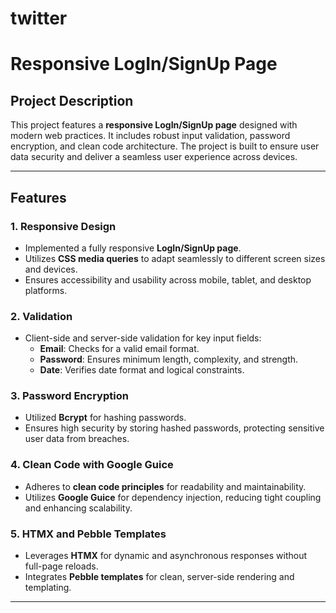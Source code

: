 # t w i t t e r 
# Responsive LogIn/SignUp Page

## Project Description
This project features a **responsive LogIn/SignUp page** designed with modern web practices. It includes robust input validation, password encryption, and clean code architecture. The project is built to ensure user data security and deliver a seamless user experience across devices.

---

## Features

### 1. **Responsive Design**
- Implemented a fully responsive **LogIn/SignUp page**.
- Utilizes **CSS media queries** to adapt seamlessly to different screen sizes and devices.
- Ensures accessibility and usability across mobile, tablet, and desktop platforms.

### 2. **Validation**
- Client-side and server-side validation for key input fields:
  - **Email**: Checks for a valid email format.
  - **Password**: Ensures minimum length, complexity, and strength.
  - **Date**: Verifies date format and logical constraints.

### 3. **Password Encryption**
- Utilized **Bcrypt** for hashing passwords.
- Ensures high security by storing hashed passwords, protecting sensitive user data from breaches.

### 4. **Clean Code with Google Guice**
- Adheres to **clean code principles** for readability and maintainability.
- Utilizes **Google Guice** for dependency injection, reducing tight coupling and enhancing scalability.

### 5. **HTMX and Pebble Templates**
- Leverages **HTMX** for dynamic and asynchronous responses without full-page reloads.
- Integrates **Pebble templates** for clean, server-side rendering and templating.

---
